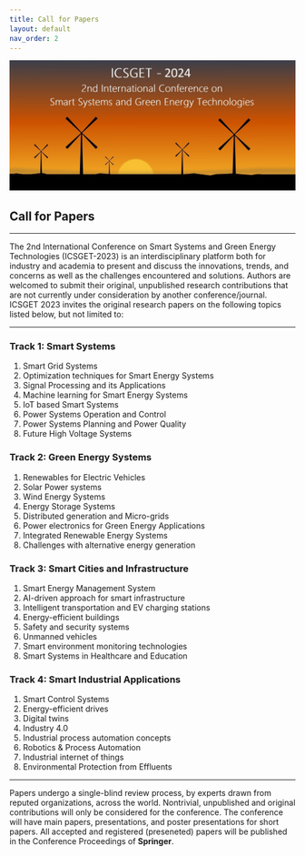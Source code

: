 ```yaml
---
title: Call for Papers
layout: default
nav_order: 2
---
```

![](../../assets/images/bg_windmill.jpg)
## Call for Papers
---
The 2nd International Conference on Smart Systems and Green Energy Technologies (ICSGET-2023) is an interdisciplinary platform both for industry and academia to present and discuss the innovations, trends, and concerns as well as the challenges encountered and solutions. Authors are welcomed to submit their original, unpublished research contributions that are not currently under consideration by another conference/journal. ICSGET 2023 invites the original research papers on the following topics listed below, but not limited to:

---

### Track 1: Smart Systems
1. Smart Grid Systems
2. Optimization techniques for Smart Energy Systems
3. Signal Processing and its Applications
4. Machine learning for Smart Energy Systems
5. IoT based Smart Systems
6. Power Systems Operation and Control
7. Power Systems Planning and Power Quality
8. Future High Voltage Systems

### Track 2: Green Energy Systems
1. Renewables for Electric Vehicles
2. Solar Power systems
3. Wind Energy Systems
4. Energy Storage Systems
5. Distributed generation and Micro-grids
6. Power electronics for Green Energy Applications
7. Integrated Renewable Energy Systems
8. Challenges with alternative energy generation

### Track 3: Smart Cities and Infrastructure
1. Smart Energy Management System
2. AI-driven approach for smart infrastructure
3. Intelligent transportation and EV charging stations
4. Energy-efficient buildings
5. Safety and security systems
6. Unmanned vehicles
7. Smart environment monitoring technologies
8. Smart Systems in Healthcare and Education

### Track 4: Smart Industrial Applications
1. Smart Control Systems
2. Energy-efficient drives
3. Digital twins
4. Industry 4.0
6. Industrial process automation concepts
7. Robotics & Process Automation
8. Industrial internet of things
9. Environmental Protection from Effluents

---

Papers undergo a single-blind review process, by experts drawn from reputed organizations, across the world. Nontrivial, unpublished and original contributions will only be considered for the conference. The conference will have main papers, presentations, and poster presentations for short papers. All accepted and registered (preseneted) papers will be published in the Conference Proceedings of **Springer**.
